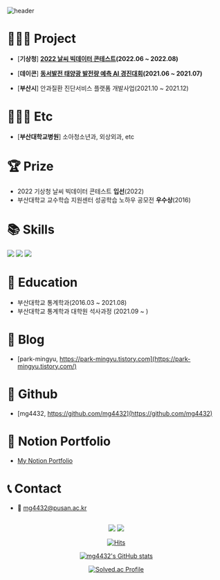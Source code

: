 <!-- ![header](https://capsule-render.vercel.app/api?type=waving&color=auto&height=250&section=header&text=Welcome%20GitHub&fontSize=70&animation=fadeIn) -->

![header](https://capsule-render.vercel.app/api?type=waving&color=auto&height=300&section=header&text=Welcome!&fontSize=90)



# 👨🏻‍💻 Project
- [**기상청**] **[2022 날씨 빅데이터 콘테스트](https://bd.kma.go.kr/contest/)(2022.06 ~ 2022.08)**
    
- [**데이콘**] **[동서발전 태양광 발전량 예측 AI 경진대회](https://dacon.io/competitions/official/235720/overview/description)(2021.06 ~ 2021.07)**
        
- [**부산시**] 안과질환 진단서비스 플랫폼 개발사업(2021.10 ~ 2021.12)
        
# 👨🏻‍💻 Etc
- [**부산대학교병원**] 소아청소년과,  외상외과, etc

# 🏆 Prize
- 2022 기상청 날씨 빅데이터 콘테스트 **입선**(2022)
- 부산대학교 교수학습 지원센터 성공학습 노하우 공모전 **우수상**(2016)

# 📚 Skills
<img src="https://img.shields.io/badge/Python-3776AB?style=flat-square&logo=Python&logoColor=white"/></a>
<img src="https://img.shields.io/badge/R-276DC3?style=flat-square&logo=R&logoColor=white"/></a>
<img src="https://img.shields.io/badge/MySQL-4479A2?style=flat-square&logo=MySQL&logoColor=white"/></a>


# 🏫 Education
- 부산대학교 통계학과(2016.03 ~ 2021.08)
- 부산대학교 통계학과 대학원 석사과정 (2021.09 ~ )

# 📓 Blog
- [park-mingyu, https://park-mingyu.tistory.com](https://park-mingyu.tistory.com/)

# 🌱 Github
- [mg4432, https://github.com/mg4432](https://github.com/mg4432)

# 📓 Notion Portfolio 
- [My Notion Portfolio](https://mingyupark.notion.site/Mingyu-Park-a3eb0a30e8af45f297a2e1d247f48dd8)


# 📞 Contact
- 📧 mg4432@pusan.ac.kr

<div align=center>

## 
<img src="https://img.shields.io/badge/Python-3776AB?style=for-the-badge&logo=Python&logoColor=white">

<img src="https://img.shields.io/badge/R-276DC3?style=for-the-badge&logo=R&logoColor=white">

 
[![Hits](https://hits.seeyoufarm.com/api/count/incr/badge.svg?url=https%3A%2F%2Fgithub.com%2Fmg4432&count_bg=%2379C83D&title_bg=%23555555&icon=&icon_color=%23E7E7E7&title=hits&edge_flat=false)](https://hits.seeyoufarm.com)
 
[![mg4432's GitHub stats](https://github-readme-stats.vercel.app/api?username=mg4432)](https://github.com/mg4432/) 

[![Solved.ac Profile](http://mazassumnida.wtf/api/generate_badge?boj=mg4432)](https://solved.ac/mg4432)

    
<!-- ![Top Langs](https://github-readme-stats.vercel.app/api/top-langs/?username=mg4432&layout=compact) -->


</div>











